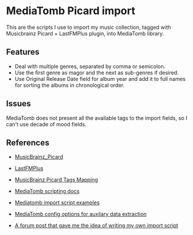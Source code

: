 MediaTomb Picard import
=======================

This are the scripts I use to import my music collection, tagged with Musicbrainz Picard + LastFMPlus plugin, into MediaTomb library.

Features
--------

* Deal with multiple genres, separated by comma or semicolon.
* Use the first genre as magor and the next as sub-genres if desired.
* Use Original Release Date field for album year and add it to full names for sorting the albums in chronological order.

Issues
------

MediaTomb does not present all the available tags to the import fields, so I can't use decade of mood fields.

References
----------

* [MusicBrainz_Picard](http://musicbrainz.org/doc/MusicBrainz_Picard)
* [LastFMPlus](http://musicbrainz.org/doc/MusicBrainz_Picard/Documentation/Plugins/Lastfmplus)
* [MusicBrainz Picard Tags Mapping](http://wiki.musicbrainz.org/MusicBrainz_Picard/Tags/Mapping)

* [MediaTomb scripting docs](http://mediatomb.cc/pages/scripting)
* [Mediatomb import script examples](http://mediatomb.cc/dokuwiki/scripting:scripting)
* [MediaTomb config options for auxilary data extraction](http://mediatomb.cc/pages/documentation#id2858022)
* [A forum post that gave me the idea of writing my own import script](http://sourceforge.net/projects/mediatomb/forums/forum/440751/topic/4732119)

